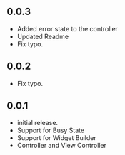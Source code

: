 ## 0.0.3

* Added error state to the controller
* Updated Readme
* Fix typo.

## 0.0.2

* Fix typo.

## 0.0.1

* initial release.
* Support for Busy State
* Support for Widget Builder
* Controller and View Controller
